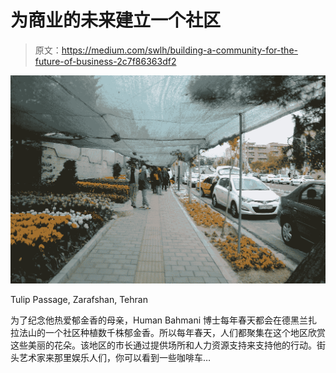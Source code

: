 # 为商业的未来建立一个社区

> 原文：<https://medium.com/swlh/building-a-community-for-the-future-of-business-2c7f86363df2>

![](img/1d608e2448ed98fdcbdc5f6ca0cce4ac.png)

Tulip Passage, Zarafshan, Tehran

为了纪念他热爱郁金香的母亲，Human Bahmani 博士每年春天都会在德黑兰扎拉法山的一个社区种植数千株郁金香。所以每年春天，人们都聚集在这个地区欣赏这些美丽的花朵。该地区的市长通过提供场所和人力资源支持来支持他的行动。街头艺术家来那里娱乐人们，你可以看到一些咖啡车…